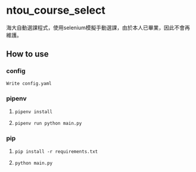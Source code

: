 # ntou_course_select
海大自動選課程式，使用selenium模擬手動選課，由於本人已畢業，因此不會再維護。
## How to use
### config
    Write config.yaml

### pipenv
1.  ```
    pipenv install
    ```
2.  ```
    pipenv run python main.py
    ```

### pip
1.  ```
    pip install -r requirements.txt
    ```
2.  ```
    python main.py
    ```

